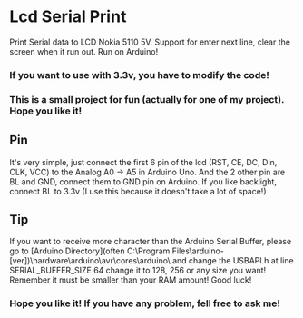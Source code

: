 # Lcd Serial Print
Print Serial data to LCD Nokia 5110 5V. Support for enter next line, clear the screen when it run out. Run on Arduino!
### If you want to use with 3.3v, you have to modify the code!
### This is a small project for fun (actually for one of my project). Hope you like it!
## Pin
It's very simple, just connect the first 6 pin of the lcd (RST, CE, DC, Din, CLK, VCC) to the Analog A0 -> A5 in Arduino Uno. And the 2 other pin are BL and GND, connect them to GND pin on Arduino. If you like backlight, connect BL to 3.3v (I use this because it doesn't take a lot of space!)
## Tip
If you want to receive more character than the Arduino Serial Buffer, please go to [Arduino Directory](often C:\Program Files\arduino-[ver])\hardware\arduino\avr\cores\arduino\ and change the USBAPI.h at line SERIAL_BUFFER_SIZE 64 change it to 128, 256 or any size you want! Remember it must be smaller than your RAM amount! Good luck!
### Hope you like it! If you have any problem, fell free to ask me!
